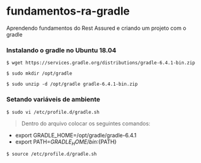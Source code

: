 # fundamentos-ra-gradle
Aprendendo fundamentos do Rest Assured e criando um projeto com o gradle

### Instalando o gradle no Ubuntu 18.04

```shell
$ wget https://services.gradle.org/distributions/gradle-6.4.1-bin.zip

$ sudo mkdir /opt/gradle

$ sudo unzip -d /opt/gradle gradle-6.4.1-bin.zip
```

### Setando variáveis de ambiente

```shell
$ sudo vi /etc/profile.d/gradle.sh
```
> Dentro do arquivo colocar os seguintes comandos:

* export GRADLE_HOME=/opt/gradle/gradle-6.4.1
* export PATH=${GRADLE_HOME}/bin:${PATH}

```shell
$ source /etc/profile.d/gradle.sh
```
